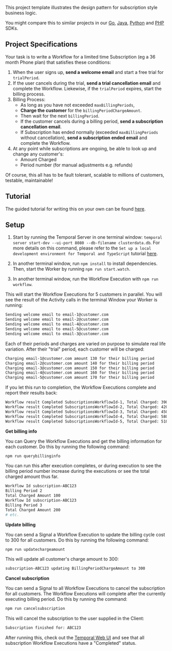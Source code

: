 This project template illustrates the design pattern for subscription style business logic.

You might compare this to similar projects in our [Go](https://github.com/temporalio/subscription-workflow-project-template-go), [Java](https://github.com/temporalio/subscription-workflow-project-template-java), [Python](https://github.com/temporalio/email-subscription-project-python/) and [PHP](https://github.com/temporalio/subscription-workflow-project-template-php) SDKs.

## Project Specifications

Your task is to write a Workflow for a limited time Subscription (eg a 36 month Phone plan) that satisfies these conditions:

1. When the user signs up, **send a welcome email** and start a free trial for `trialPeriod`.
2. If the user cancels during the trial, **send a trial cancellation email** and complete the Workflow. Liekewise, if the `trialPeriod` expires, start the billing process.
3. Billing Process:
   - As long as you have not exceeded `maxBillingPeriods`,
   - **Charge the customer** for the `billingPeriodChargeAmount`.
   - Then wait for the next `billingPeriod`.
   - If the customer cancels during a billing period, **send a subscription cancellation email**.
   - If Subscription has ended normally (exceeded `maxBillingPeriods` without cancellation), **send a subscription ended email** and complete the Workflow.
4. At any point while subscriptions are ongoing, be able to look up and change any customer's:
   - Amount Charged
   - Period number (for manual adjustments e.g. refunds)

Of course, this all has to be fault tolerant, scalable to millions of customers, testable, maintainable!

## Tutorial

The guided tutorial for writing this on your own can be found [here](https://learn.temporal.io/tutorials/typescript/subscriptions/).

## Setup

1. Start by running the Temporal Server in one terminal window: `temporal server start-dev --ui-port 8080 --db-filename clusterdata.db`. For more details on this command, please refer to the `Set up a local development environment for Temporal and TypeScript` tutorial [here](https://learn.temporal.io/getting_started/typescript/dev_environment/).

2. In another terminal window, run `npm install` to install dependencies. Then, start the Worker by running `npm run start.watch`.

3. In another terminal window, run the Workflow Execution with `npm run workflow`.

This will start the Workflow Executions for 5 customers in parallel. You will see the result of the Activity calls in the terminal Window your Worker is running:

```bash
Sending welcome email to email-1@customer.com
Sending welcome email to email-2@customer.com
Sending welcome email to email-4@customer.com
Sending welcome email to email-5@customer.com
Sending welcome email to email-3@customer.com
```

Each of their periods and charges are varied on purpose to simulate real life variation.
After their "trial" period, each customer will be charged:

```bash
Charging email-1@customer.com amount 130 for their billing period
Charging email-2@customer.com amount 140 for their billing period
Charging email-3@customer.com amount 150 for their billing period
Charging email-4@customer.com amount 160 for their billing period
Charging email-5@customer.com amount 170 for their billing period
```

If you let this run to completion, the Workflow Executions complete and report their results back:

```bash
Workflow result Completed SubscriptionsWorkflowId-1, Total Charged: 390
Workflow result Completed SubscriptionsWorkflowId-2, Total Charged: 420
Workflow result Completed SubscriptionsWorkflowId-3, Total Charged: 450
Workflow result Completed SubscriptionsWorkflowId-4, Total Charged: 580
Workflow result Completed SubscriptionsWorkflowId-5, Total Charged: 510
```

**Get billing info**

You can Query the Workflow Executions and get the billing information for each customer. Do this by running the following command:

```bash
npm run querybillinginfo
```

You can run this after execution completes, or during execution to see the billing period number increase during the executions or see the total charged amount thus far.

```bash
Workflow Id subscription-ABC123
Billing Period 2
Total Charged Amount 100
Workflow Id subscription-ABC123
Billing Period 3
Total Charged Amount 200
# etc.
```

**Update billing**

You can send a Signal a Workflow Execution to update the billing cycle cost to 300 for all customers. Do this by running the following command:

```bash
npm run updatechargeamount
```

This will update all customer's charge amount to 300:

```bash
subscription-ABC123 updating BillingPeriodChargeAmount to 300
```

**Cancel subscription**

You can send a Signal to all Workflow Executions to cancel the subscription for all customers. The Workflow Executions will complete after the currently executing billing period. Do this by running the command:

```bash
npm run cancelsubscription
```

This will cancel the subscription to the user supplied in the Client:

```bash
Subscription finished for: ABC123
```

After running this, check out the [Temporal Web UI](localhost://8088) and see that all subscription Workflow Executions have a "Completed" status.